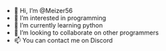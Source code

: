 - 👋 Hi, I’m @Meizer56
- 👀 I’m interested in programming
- 🌱 I’m currently learning python
- 💞️ I’m looking to collaborate on other programmers
- 📫 You can contact me on Discord

<!---
Meizer56/Meizer56 is a ✨ special ✨ repository because its `README.md` (this file) appears on your GitHub profile.
You can click the Preview link to take a look at your changes.
--->
